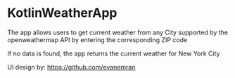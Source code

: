 # KotlinWeatherApp

The app allows users to get current weather from any City supported by the openweathermap API by entering the corresponding ZIP code

If no data is found, the app returns the current weather for New York City

UI design by: https://github.com/evanemran
